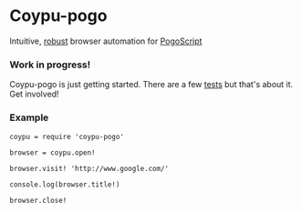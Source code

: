 # Coypu-pogo

Intuitive, [robust](http://github.com/featurist/coypu) browser automation for [PogoScript](http://github.com/featurist/pogoscript)

### Work in progress!

Coypu-pogo is just getting started. There are a few [tests](./test) but that's about it. Get involved!


### Example

    coypu = require 'coypu-pogo'

    browser = coypu.open!

    browser.visit! 'http://www.google.com/'

    console.log(browser.title!)

    browser.close!
